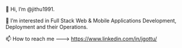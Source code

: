 👋 Hi, I’m @jithu1991.

👀 I’m interested in Full Stack Web & Mobile Applications Development, Deployment and their Operations.

📫 How to reach me ---> https://www.linkedin.com/in/jgottu/

<!---
jithu1991/jithu1991 is a ✨ special ✨ repository because its `README.md` (this file) appears on your GitHub profile.
You can click the Preview link to take a look at your changes.
--->
